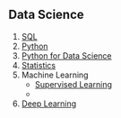 ## Data Science

1. [SQL]()
2. [Python](content/python.md)
3. [Python for Data Science]()
4. [Statistics]()
5. Machine Learning
   - [Supervised Learning](content/supervised.md)
   -  
6. [Deep Learning]()
